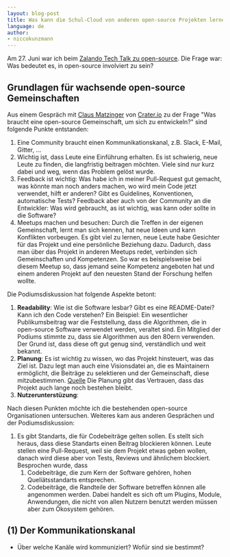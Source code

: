 ```yaml
---
layout: blog-post
title: Was kann die Schul-Cloud von anderen open-source Projekten lernen?
language: de
author:
- niccokunzmann
---
```


Am 27. Juni war ich beim [Zalando Tech Talk zu open-source][z1].
Die Frage war: Was bedeutet es, in open-source involviert zu sein?

<!-- more -->

Grundlagen für wachsende open-source Gemeinschaften
---------------------------------------------------

Aus einem Gespräch mit [Claus Matzinger][cm1] von [Crater.io][c1] zu der Frage
"Was braucht eine open-source Gemeinschaft, um sich zu entwickeln?"
sind folgende Punkte entstanden:

1. Eine Community braucht einen Kommunikationskanal, z.B. Slack, E-Mail, Gitter, ...
2. Wichtig ist, dass Leute eine Einführung erhalten.
   Es ist schwierig, neue Leute zu finden, die langfristig beitragen möchten.
   Viele sind nur kurz dabei und weg, wenn das Problem gelöst wurde.
3. Feedback ist wichtig:
   Was habe ich in meiner Pull-Request gut gemacht,
   was könnte man noch anders machen, wo wird mein Code jetzt verwendet, hilft er anderen?
   Gibt es Guidelines, Konventionen, automatische Tests?
   Feedback aber auch von der Community an die Entwickler:
   Was wird gebraucht, as ist wichtig, was kann oder sollte in die Software?
4. Meetups machen und besuchen:
   Durch die Treffen in der eigenen Gemeinschaft, lernt man sich kennen,
   hat neue Ideen und kann Konflikten vorbeugen.
   Es gibt viel zu lernen, neue Leute habe Gesichter für das Projekt und eine
   persönliche Beziehung dazu.
   Dadurch, dass man über das Projekt in anderen Meetups redet, verbinden sich
   Gemeinschaften und Kompetenzen.
   So war es beispielsweise bei diesem Meetup so, dass jemand seine Kompetenz
   angeboten hat und einem anderen Projekt auf den neuesten Stand der Forschung
   helfen wollte.

Die Podiumsdiskussion hat folgende Aspekte betont:
1. **Readability**: 
   Wie ist die Software lesbar? Gibt es eine README-Datei? Kann ich den Code
   verstehen?
   Ein Beispiel:
   Ein wesentlicher Publikumsbeitrag war die Feststellung, dass die Algorithmen,
   die in open-source Software verwendet werden, veraltet sind. Ein Mitglied
   der Podiums stimmte zu, dass sie Algorithmen aus den 80ern verwenden.
   Der Grund ist, dass diese oft gut genug sind, verständlich und weit bekannt.
2. **Planung**:
   Es ist wichtig zu wissen, wo das Projekt hinsteuert, was das Ziel ist.
   Dazu legt man auch eine Visionsdatei an, die es Maintainern ermöglicht,
   die Beiträge zu selektieren und der Gemeinschaft, diese mitzubestimmen.
   [Quelle][k1]
   Die Planung gibt das Vertrauen, dass das Projekt auch lange noch bestehen
   bleibt.
3. **Nutzerunterstüzung**:
   


Nach diesen Punkten möchte ich die bestehenden open-source Organisationen
untersuchen.
Weiteres kam aus anderen Gesprächen und der Podiumsdiskussion:

1. Es gibt Standarts, die für Codebeiträge gelten sollen.
   Es stellt sich heraus, dass diese Standarts einen Beitrag blockieren können.
   Leute stellen eine Pull-Request, weil sie dem Projekt etwas geben wollen,
   danach wird diese aber von Tests, Reviews und ähnlichem blockiert.
   Besprochen wurde, dass 
   1. Codebeiträge, die zum Kern der Software gehören, hohen Queliätsstandarts
      entsprechen.
   2. Codebeiträge, die Randteile der Software betreffen können alle angenommen
      werden. Dabei handelt es sich oft um Plugins, Module, Anwendungen,
      die nicht von allen Nutzern benutzt werden müssen aber zum Ökosystem
      gehören.

(1) Der Kommunikationskanal
---------------------------

- Über welche Kanäle wird kommuniziert? Wofür sind sie bestimmt?



[z1]: https://www.meetup.com/Zalando-Tech-Events-Berlin/events/241815023/
[cm1]: https://twitter.com/claus__m
[c1]: https://crater.io/
[k1]: https://krausefx.com/blog/scaling-open-source-communities